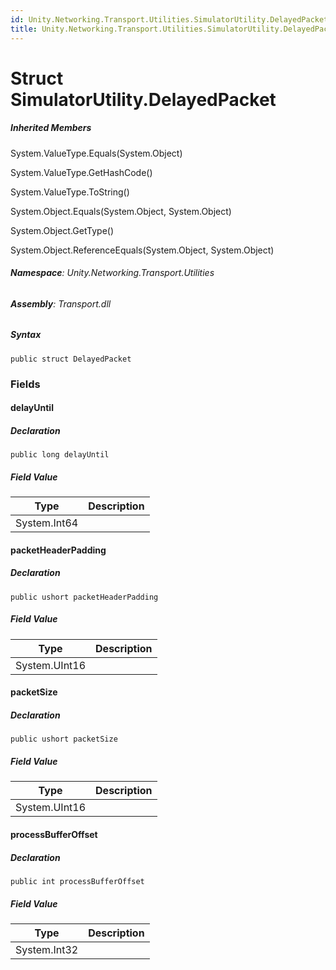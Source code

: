 ```yaml
---
id: Unity.Networking.Transport.Utilities.SimulatorUtility.DelayedPacket
title: Unity.Networking.Transport.Utilities.SimulatorUtility.DelayedPacket
---
```



# Struct SimulatorUtility.DelayedPacket







##### Inherited Members



System.ValueType.Equals(System.Object)





System.ValueType.GetHashCode()





System.ValueType.ToString()





System.Object.Equals(System.Object, System.Object)





System.Object.GetType()





System.Object.ReferenceEquals(System.Object, System.Object)





###### **Namespace**: Unity.Networking.Transport.Utilities

###### **Assembly**: Transport.dll

##### Syntax


``` lang-csharp
public struct DelayedPacket
```



### Fields

#### delayUntil







##### Declaration


``` lang-csharp
public long delayUntil
```



##### Field Value

| Type         | Description |
|--------------|-------------|
| System.Int64 |             |

#### packetHeaderPadding







##### Declaration


``` lang-csharp
public ushort packetHeaderPadding
```



##### Field Value

| Type          | Description |
|---------------|-------------|
| System.UInt16 |             |

#### packetSize







##### Declaration


``` lang-csharp
public ushort packetSize
```



##### Field Value

| Type          | Description |
|---------------|-------------|
| System.UInt16 |             |

#### processBufferOffset







##### Declaration


``` lang-csharp
public int processBufferOffset
```



##### Field Value

| Type         | Description |
|--------------|-------------|
| System.Int32 |             |



